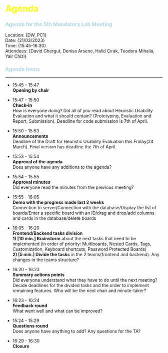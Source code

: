 # <span style="color:Yellow">Agenda</span>

### <span style="color:LightBlue">Agenda for the 5th Mandatory Lab Meeting</span>


Location:       {DW, PC1}\
Date:           {21/03/2023}\
Time:     {15:45-16:30}\
Attendees:      {David Ghergut, Denisa Arsene, Halid Çırak, Teodora Mihaila, Yair Chizi}


### <span style="color:LightBlue">Agenda Items</span>
---
* 15:45 - 15:47   
  **Opening by chair**

* 15:47 - 15:50   
  **Check-in** <br />
  How is everyone doing? Did all of you read about Heuristic Usability Evaluation and what it should contain? (Prototyping, Evaluation and Report, Submission). Deadline for code submission is 7th of April.

* 15:50 - 15:53   
  **Announcements** <br />
  Deadline of the Draft for Heuristic Usability Evaluation this Friday(24 March). Final version has deadline the 7th of April.
* 15:53 - 15:54  
  **Approval of the agenda** <br />
  Does anyone have any additions to the agenda?

* 15:54 - 15:55  
  **Approval minutes** <br />
  Did everyone read the minutes from the previous meeting?

* 15:55 - 16:05  
  **Demo with the progress made last 2 weeks** <br />
  Connection to server/Connection with the database/Display the list of boards/Enter a specific board with an ID/drag and drop/add columns and cards in the database/delete boards

* 16:05 - 16:20  
  **Frontend/Backend tasks division**<br />
  **1) [10 min.] Brainstorm** about the next tasks that need to be implemented (in order of priority: Multiboards, Nested Cards, Tags, Customization, Keyboard shortcuts, Password Protected Boards) <br />
  **2) [5 min.] Divide the tasks** in the 2 teams(frontend and backend). Any changes in the teams structure?


* 16:20 - 16:23  
  **Summary actions points** <br />
  Did everyone understand what they have to do until the next meeting? Decide deadlines for the divided tasks and the order to implement remaining features. Who will be the next chair and minute-taker?

* 16:23 - 16:24  
  **Feedback round** <br />
  What went well and what can be improved?

* 15:24 - 15:29  
  **Questions round** <br />
  Does anyone have anything to add?  Any questions for the TA?
* 16:29 - 16:30  
  **Closure**



